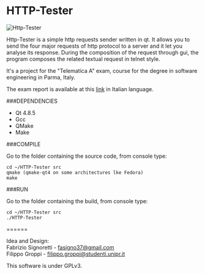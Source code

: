 HTTP-Tester
======
![Http-Tester](http://dl.dropboxusercontent.com/u/22799853/Relazione%20Telematica/Main.png)


Http-Tester is a simple http requests sender written in qt. It allows you to send the four major requests of http protocol to a server and it let you analyse its response. 
During the composition of the request through gui, the program composes the related textual request in telnet style. 

It's a project for the "Telematica A" exam, course for the degree in software engineering in Parma, Italy. 

The exam report is available at this [link](http://dl.dropbox.com/u/22799853/Relazione%20Telematica/HTTP-Tester%20Relazione.pdf) in Italian language.

###DEPENDENCIES

 * Qt 4.8.5
 * Gcc
 * QMake
 * Make

###COMPILE

Go to the folder containing the source code, from console type:    

    cd ~/HTTP-Tester src    
    qmake (qmake-qt4 on some architectures lke Fedora)    
    make

###RUN

Go to the folder containing the build, from console type:

    cd ~/HTTP-Tester src    
    ./HTTP-Tester

======

Idea and Design:  
Fabrizio Signoretti - fasigno37@gmail.com    
Filippo Groppi - filippo.groppi@studenti.unipr.it

This software is under GPLv3.
